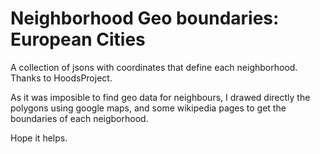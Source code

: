 Neighborhood Geo boundaries: European Cities
===========================================

A collection of jsons with coordinates that define each neighborhood. Thanks to HoodsProject.

As it was imposible to find geo data for neighbours, I drawed directly the polygons using google maps, and some wikipedia pages to get the boundaries of each neigborhood.

Hope it helps.
